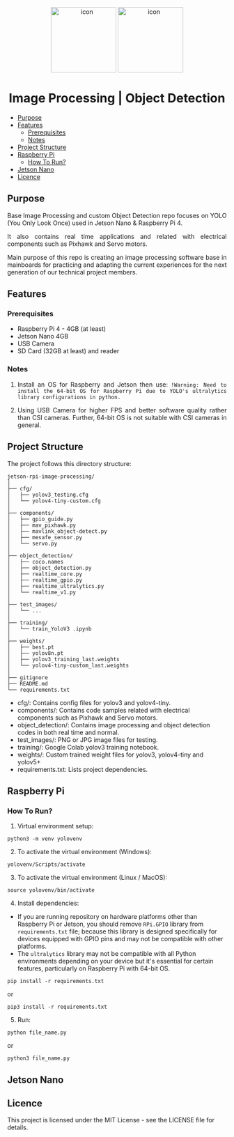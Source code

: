 <div align="center">
<img src="https://cdn-icons-png.flaticon.com/512/919/919855.png" width="150" height="150" alt="icon">
<img src="https://cdn-icons-png.flaticon.com/512/882/882731.png" width="150" height="150" alt="icon">
</div>

<h1 align="center">Image Processing | Object Detection</h1>

* [Purpose](#purpose)
* [Features](#features)
    * [Prerequisites](#prerequisites)
    * [Notes](#notes)
* [Project Structure](#project-structure)
* [Raspberry Pi](#raspberry-pi)
    * [How To Run?](#how-to-run)
* [Jetson Nano](#jetson-nano)
* [Licence](#licence)

## Purpose
<div align="justify">

Base Image Processing and custom Object Detection repo focuses on YOLO (You Only Look Once) used in Jetson Nano & Raspberry Pi 4.

It also contains real time applications and related with electrical components such as Pixhawk and Servo motors.

Main purpose of this repo is creating an image processing software base in mainboards for practicing and adapting the current experiences for the next generation of our technical project members.

## Features
### Prerequisites
* Raspberry Pi 4 - 4GB (at least)
* Jetson Nano 4GB
* USB Camera
* SD Card (32GB at least) and reader

### Notes
1. Install an OS for Raspberry and Jetson then use: `!Warning: Need to install the 64-bit OS for Raspberry Pi due to YOLO's ultralytics library configurations in python.`
  
2. Using USB Camera for higher FPS and better software quality rather than CSI cameras. Further, 64-bit OS is not suitable with CSI cameras in general.

</div>

## Project Structure

The project follows this directory structure:

```
jetson-rpi-image-processing/
│
├── cfg/
│   ├── yolov3_testing.cfg
│   └── yolov4-tiny-custom.cfg
│
├── components/
│   ├── gpio_guide.py
│   ├── mav_pixhawk.py
│   ├── mavlink_object-detect.py
│   ├── mesafe_sensor.py
│   └── servo.py
│
├── object_detection/
│   ├── coco.names
│   ├── object_detection.py
│   ├── realtime_core.py
│   ├── realtime_gpio.py
│   ├── realtime_ultralytics.py
│   └── realtime_v1.py
│
├── test_images/
│   └── ...
│
├── training/
│   └── train_YoloV3 .ipynb
│
├── weights/
│   ├── best.pt
│   ├── yolov8n.pt
│   ├── yolov3_training_last.weights
│   └── yolov4-tiny-custom_last.weights
│
├── gitignore
├── README.md
└── requirements.txt
```

- cfg/: Contains config files for yolov3 and yolov4-tiny.
- components/: Contains code samples related with electrical components such as Pixhawk and Servo motors.
- object_detection/: Contains image processing and object detection codes in both real time and normal.
- test_images/: PNG or JPG image files for testing.
- training/: Google Colab yolov3 training notebook.
- weights/: Custom trained weight files for yolov3, yolov4-tiny and yolov5+
- requirements.txt: Lists project dependencies.

## Raspberry Pi

### How To Run?
1. Virtual environment setup:
```
python3 -m venv yolovenv
```

2. To activate the virtual environment (Windows):
```
yolovenv/Scripts/activate
```

3. To activate the virtual environment (Linux / MacOS):
```
source yolovenv/bin/activate
```

4. Install dependencies:

- If you are running repository on hardware platforms other than Raspberry Pi or Jetson, you should remove `RPi.GPIO` library from `requirements.txt` file; because this library is designed specifically for devices equipped with GPIO pins and may not be compatible with other platforms.
- The `ultralytics` library may not be compatible with all Python environments depending on your device but it's essential for certain features, particularly on Raspberry Pi with 64-bit OS.

```
pip install -r requirements.txt
```
or
```
pip3 install -r requirements.txt
```

5. Run:
```
python file_name.py
```
or
```
python3 file_name.py
```

## Jetson Nano

## Licence

This project is licensed under the MIT License - see the LICENSE file for details.